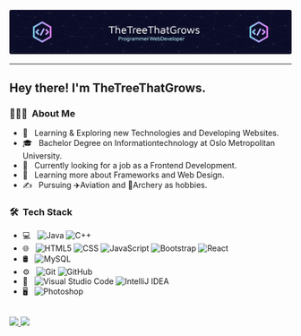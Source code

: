 
![TheTreeThatGrows Banner](https://raw.githubusercontent.com/TheTreeThatGrows/TheTreeThatGrows/master/github-header.png)
___ 
<h2> Hey there! I'm TheTreeThatGrows.</h2>

<h3> 👨🏻‍💻 &nbsp;About Me </h3>

- 🤔 &nbsp; Learning & Exploring new Technologies and Developing Websites.
- 🎓 &nbsp; Bachelor Degree on Informationtechnology at Oslo Metropolitan University.
- 💼 &nbsp; Currently looking for a job as a Frontend Development.
- 🌱 &nbsp; Learning more about Frameworks and Web Design.
- ✍️ &nbsp; Pursuing ✈️Aviation and 🏹Archery as hobbies.

<h3> 🛠 &nbsp;Tech Stack</h3>

- 💻 &nbsp;
  ![Java](https://img.shields.io/badge/-Java-333333?style=flat&logo=Java&logoColor=007396)
  ![C++](https://img.shields.io/badge/-C++-333333?style=flat&logo=C%2B%2B&logoColor=00599C)
- 🌐 &nbsp;
  ![HTML5](https://img.shields.io/badge/-HTML5-333333?style=flat&logo=HTML5)
  ![CSS](https://img.shields.io/badge/-CSS-333333?style=flat&logo=CSS3&logoColor=1572B6)
  ![JavaScript](https://img.shields.io/badge/-JavaScript-333333?style=flat&logo=javascript)
  ![Bootstrap](https://img.shields.io/badge/-Bootstrap-333333?style=flat&logo=bootstrap&logoColor=563D7C)
  ![React](https://img.shields.io/badge/-React-333333?style=flat&logo=react)
- 🛢 &nbsp;
  ![MySQL](https://img.shields.io/badge/-MySQL-333333?style=flat&logo=mysql)
- ⚙️ &nbsp;
  ![Git](https://img.shields.io/badge/-Git-333333?style=flat&logo=git)
  ![GitHub](https://img.shields.io/badge/-GitHub-333333?style=flat&logo=github)
- 🔧 &nbsp;
  ![Visual Studio Code](https://img.shields.io/badge/-Visual%20Studio%20Code-333333?style=flat&logo=visual-studio-code&logoColor=007ACC)
  ![IntelliJ IDEA](https://img.shields.io/badge/-IntelliJ%20IDEA-333333?style=flat&logo=intellijidea)
- 🖥 &nbsp;
  ![Photoshop](https://img.shields.io/badge/-Photoshop-333333?style=flat&logo=adobe-photoshop)
<br/>

<a href="https://github.com/TheTreeThatGrows">
  <img height="180em" src="https://github-readme-stats.vercel.app/api?username=TheTreeThatGrows&theme=buefy&show_icons=true" />
  <img height="180em" src="https://github-readme-stats.vercel.app/api/top-langs/?username=TheTreeThatGrows&theme=buefy&layout=compact" />
</a>

<br/>
